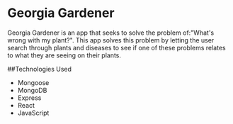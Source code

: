# Georgia Gardener

Georgia Gardener is an app that seeks to solve the problem of:"What's wrong with my plant?". This app solves this problem by letting the user search through plants and diseases to see if one of these problems relates to what they are seeing on their plants.

##Technologies Used

- Mongoose
- MongoDB
- Express
- React
- JavaScript
